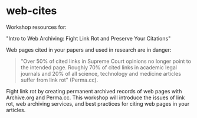 # web-cites

Workshop resources for:

"Intro to Web Archiving: Fight Link Rot and Preserve Your Citations"

Web pages cited in your papers and used in research are in danger:

> "Over 50% of cited links in Supreme Court opinions no longer point to the intended page. Roughly 70% of cited links in academic legal journals and 20% of all science, technology and medicine articles suffer from link rot" (Perma.cc).

Fight link rot by creating permanent archived records of web pages with Archive.org and Perma.cc. 
This workshop will introduce the issues of link rot, web archiving services, and best practices for citing web pages in your articles.
